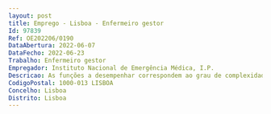 ```yaml
--- 
layout: post
title: Emprego - Lisboa - Enfermeiro gestor
Id: 97839
Ref: OE202206/0190
DataAbertura: 2022-06-07
DataFecho: 2022-06-23
Trabalho: Enfermeiro gestor
Empregador: Instituto Nacional de Emergência Médica, I.P.
Descricao: As funções a desempenhar correspondem ao grau de complexidade 3, cuja caraterização se encontra prevista no artigo 10º  B do Decreto Lei n.º 248 2009, de 22 setembro, na versão atualizada, enquadradas no âmbito de matérias da competência do Instituto Nacional de Emergência Médica, I.P., aprovadas pela Portaria n.º 158 2012, de 22 de maio, que compreendem entre outras, as seguintes funções  •	Gerir os recursos humanos funcionalmente dependentes em função das necessidades de cuidados, nomeadamente através da elaboração de planos de trabalho, escalas e planos de férias, otimizando a eficiência e a produtividade.•	Criar as condições para um trabalho cooperativo e de efetiva articulação da equipa multiprofissional e um ambiente de trabalho saudável na unidade ou serviço, salvaguardando a dignidade e autonomia de exercício profissional e promovendo o desenvolvimento pessoal e profissional dos enfermeiros.•	Garantir a implementação dos processos de melhoria contínua da qualidade dos cuidados de enfermagem e participar nos processos de acreditação e certificação.
CodigoPostal: 1000-013 LISBOA
Concelho: Lisboa
Distrito: Lisboa
--- 
```

